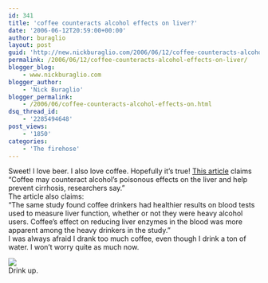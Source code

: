```yaml
---
id: 341
title: 'coffee counteracts alcohol effects on liver?'
date: '2006-06-12T20:59:00+00:00'
author: buraglio
layout: post
guid: 'http://new.nickburaglio.com/2006/06/12/coffee-counteracts-alcohol-effects-on-liver/'
permalink: /2006/06/12/coffee-counteracts-alcohol-effects-on-liver/
blogger_blog:
    - www.nickburaglio.com
blogger_author:
    - 'Nick Buraglio'
blogger_permalink:
    - /2006/06/coffee-counteracts-alcohol-effects-on.html
dsq_thread_id:
    - '2285494648'
post_views:
    - '1850'
categories:
    - 'The firehose'
---
```


Sweet! I love beer. I also love coffee. Hopefully it’s true! [This article](http://msnbc.msn.com/id/13281392/) claims  
“Coffee may counteract alcohol’s poisonous effects on the liver and help prevent cirrhosis, researchers say.”  
The article also claims:  
“The same study found coffee drinkers had healthier results on blood tests used to measure liver function, whether or not they were heavy alcohol users. Coffee’s effect on reducing liver enzymes in the blood was more apparent among the heavy drinkers in the study.”  
I was always afraid I drank too much coffee, even though I drink a ton of water. I won’t worry quite as much now.

![](http://msnbcmedia.msn.com/i/msnbc/Components/Art/HEALTH/060612/AP_CoffeeBenefits.gif)  
Drink up.